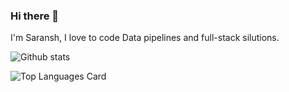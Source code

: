 ### Hi there 👋

I'm Saransh, I love to code Data pipelines and full-stack silutions.


![Github stats](https://github-readme-stats.vercel.app/api?username=IamSaransh&theme=highcontrast&show_icons=true&count_private=true)


![Top Languages Card](https://github-readme-stats.vercel.app/api/top-langs/?username=IamSaransh&hide=html,less)
